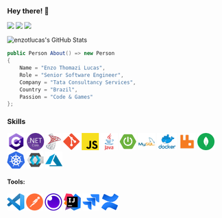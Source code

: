 ### <b>Hey there! :cowboy_hat_face:</b>

[![](https://img.shields.io/badge/Linkedin-blue?style=flat&logo=Linkedin&logoColor=white&link=https://www.linkedin.com/in/enzo-thomazi-lucas-10bb91158/)](https://www.linkedin.com/in/enzo-thomazi-lucas-10bb91158/)
[![](https://img.shields.io/badge/-Nuget-blue?style=flat&logo=Nuget&logoColor=white&link=https://www.nuget.org/profiles/enzotlucas)](https://www.nuget.org/profiles/enzotlucas)
[![](https://img.shields.io/badge/-HackerRank-brightgreen/?style=flat&logo=Hackerrank&logoColor=white&link=https://www.hackerrank.com/enzotlucas31)](https://www.hackerrank.com/enzotlucas31)



<img decoding="async" loading="lazy" alt="enzotlucas's GitHub Stats" src="https://github-readme-stats-one-lime-47.vercel.app/api?username=enzotlucas&include_all_commits=true&count_private=true&include_orgs=true&role=OWNER,ORGANIZATION_MEMBER,COLLABORATOR&locale=en&show_icons=true&theme=dracula&rank_icon=github" />
	
	

```cs
public Person About() => new Person
{
    Name = "Enzo Thomazi Lucas",
    Role = "Senior Software Engineer",
    Company = "Tata Consultancy Services",
    Country = "Brazil",
    Passion = "Code & Games"
};
``` 


### Skills
<div align="left">
	<img height="40" src="https://github.com/enzotlucas/enzotlucas/blob/main/img/csharp.png?raw=true" alt="C#" title="C#" />
	<img height="40" src="https://github.com/enzotlucas/enzotlucas/blob/main/img/dotnet.png?raw=true" alt=".NET Core" title=".NET Core" />
	<img height="40" src="https://github.com/enzotlucas/enzotlucas/blob/main/img/sqlserver.png?raw=true" alt="SQL Server" title="SQL Server" />
	<img height="40" src="https://github.com/enzotlucas/enzotlucas/blob/main/img/git.png?raw=true" alt="Git" title="Git" />
	<img height="40" src="https://github.com/enzotlucas/enzotlucas/blob/main/img/js.png?raw=true" alt="JavaScript" title="JavaScript" />
	<img height="40" src="https://github.com/enzotlucas/enzotlucas/blob/main/img/java.png?raw=true" alt="Java" title="Java" />
	<img height="40" src="https://github.com/enzotlucas/enzotlucas/blob/main/img/springboot.png?raw=true" alt="Spring Boot" title="Spring Boot" />
	<img height="40" src="https://github.com/enzotlucas/enzotlucas/blob/main/img/mysql.png?raw=true" alt="MySQL" title="MySQL" />
	<img height="40" src="https://github.com/enzotlucas/enzotlucas/blob/main/img/docker.png?raw=true" alt="Docker" title="Docker" />
	<img height="40" src="https://github.com/enzotlucas/enzotlucas/blob/main/img/rabbitmq.png?raw=true" alt="RabbitMQ" title="RabbitMQ" />
	<img height="40" src="https://github.com/enzotlucas/enzotlucas/blob/main/img/mongodb.png?raw=true" alt="MongoDB" title="MongoDB" />
	<img height="40" src="https://github.com/enzotlucas/enzotlucas/blob/main/img/kubernetes.png?raw=true" alt="Kubernetes" title="Kubernetes" />
	<img height="40" src="https://github.com/enzotlucas/enzotlucas/blob/main/img/keycloakpng.png?raw=true" alt="Keycloak" title="Keycloak" />
	<img height="40" src="https://github.com/enzotlucas/enzotlucas/blob/main/img/azure.png?raw=true" alt="Azure" title="Azure" />
</div>

#### Tools:
<div align="left">
	<img height="40" src="https://github.com/enzotlucas/enzotlucas/blob/main/img/vscode.png?raw=true" alt="Visual Studio" title="Visual Studio" />
	<img height="40" src="https://github.com/enzotlucas/enzotlucas/blob/main/img/postman.png?raw=true" alt="Postman" title="Postman" />
	<img height="40" src="https://github.com/enzotlucas/enzotlucas/blob/main/img/insomnia.png?raw=true" alt="Insomnia" title="Insomnia" />
	<img height="40" src="https://github.com/enzotlucas/enzotlucas/blob/main/img/intellij.png?raw=true" alt="IntelliJ" title="IntelliJ" />
	<img height="40" src="https://github.com/enzotlucas/enzotlucas/blob/main/img/jira.png?raw=true" alt="Jira" title="Jira" />
	<img height="40" src="https://github.com/enzotlucas/enzotlucas/blob/main/img/confluence.png?raw=true" alt="Confluence" title="Confluence" />
</div>
